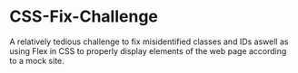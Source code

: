 # CSS-Fix-Challenge

A relatively tedious challenge to fix misidentified classes and IDs aswell as using Flex in CSS to properly display elements of the web page according to a mock site.
